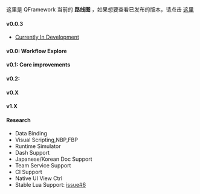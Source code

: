 
这里是 QFramework 当前的 **路线图** ，如果想要查看已发布的版本，请点击 [这里](https://github.com/liangxiegame/QFramework/releases)

#### v0.0.3

* [Currently In Development](https://github.com/liangxiegame/QFramework/projects/5)

#### v0.0: Workflow Explore

#### v0.1: Core improvements

#### v0.2: 

#### v0.X

#### v1.X


#### Research
* Data Binding
* Visual Scripting,NBP,FBP
* Runtime Simulator 
* Dash Support
* Japanese/Korean Doc Support
* Team Service Support
* CI Support
* Native UI View Ctrl
* Stable Lua Support: [issue#6](https://github.com/liangxiegame/QFramework/issues/6)
